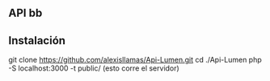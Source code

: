 ## API bb

## Instalación

git clone https://github.com/alexisllamas/Api-Lumen.git
cd ./Api-Lumen
php -S localhost:3000 -t public/ (esto corre el servidor)

